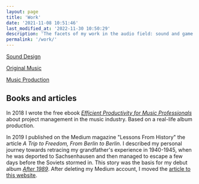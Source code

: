 ```yaml
---
layout: page
title: 'Work'
date: '2021-11-08 10:51:46'
last_modified_at: '2022-11-30 10:50:29'
description: 'The facets of my work in the audio field: sound and game audio designer, professional bass player, music composer and producer — mix and master above all.'
permalink: '/work/'
---
```

[Sound Design](/work/sound-design/)

[Original Music](/work/music/)

[Music Production](/work/music-production/)

## Books and articles

In 2018 I wrote the free ebook [_Efficient Productivity for Music Professionals_](/work/project-management/) about project management in the music industry. Based on a real-life album production.

In 2019 I published on the Medium magazine "Lessons From History" the article _A Trip to Freedom, From Berlin to Berlin_. I described my personal journey towards retracing my grandfather's experience in 1940-1945, when he was deported to Sachsenhausen and then managed to escape a few days before the Soviets stormed in. This story was the basis for my debut album [_After 1989_](/work/music/after-1989/). After deleting my Medium account, I moved the [article to this website](/blog/after-1989-full-story/).